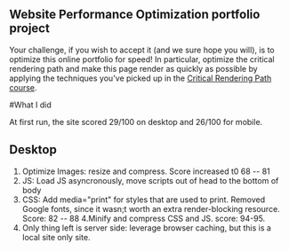 ## Website Performance Optimization portfolio project

Your challenge, if you wish to accept it (and we sure hope you will), is to optimize this online portfolio for speed! In particular, optimize the critical rendering path and make this page render as quickly as possible by applying the techniques you've picked up in the [Critical Rendering Path course](https://www.udacity.com/course/ud884).

#What I did 

At first run, the site scored 29/100 on desktop and 26/100 for mobile.

## Desktop

1. Optimize Images: resize and compress. Score increased t0 68 -- 81
2. JS: Load JS asyncronously, move scripts out of head to the bottom of body
3. CSS: Add media="print" for styles that are used to print. Removed Google fonts, since it wasn;t worth an extra render-blocking resource. Score: 82 -- 88 
4.Minify and compress CSS and JS. score: 94-95. 
5. Only thing left is server side: leverage browser caching, but this is a local site only site. 
